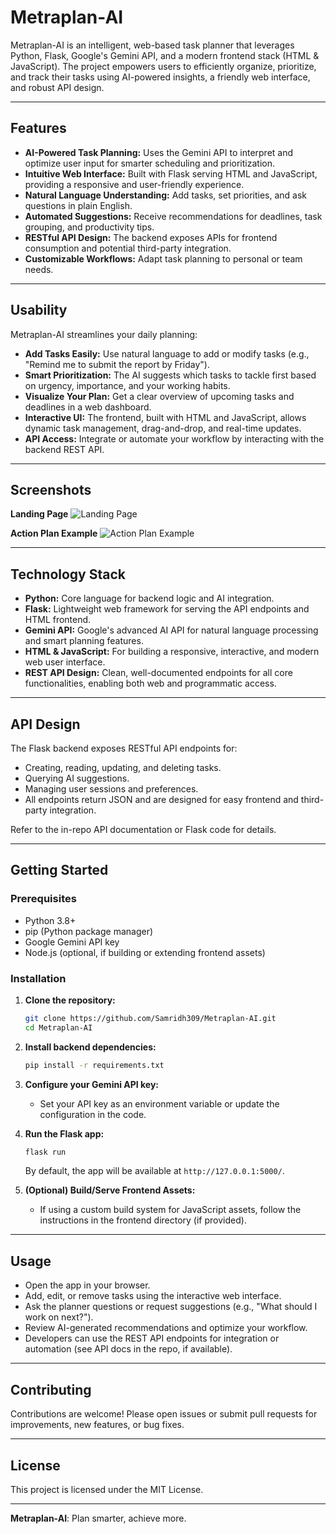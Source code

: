 # Metraplan-AI

Metraplan-AI is an intelligent, web-based task planner that leverages Python, Flask, Google's Gemini API, and a modern frontend stack (HTML & JavaScript). The project empowers users to efficiently organize, prioritize, and track their tasks using AI-powered insights, a friendly web interface, and robust API design.

---

## Features

- **AI-Powered Task Planning:** Uses the Gemini API to interpret and optimize user input for smarter scheduling and prioritization.
- **Intuitive Web Interface:** Built with Flask serving HTML and JavaScript, providing a responsive and user-friendly experience.
- **Natural Language Understanding:** Add tasks, set priorities, and ask questions in plain English.
- **Automated Suggestions:** Receive recommendations for deadlines, task grouping, and productivity tips.
- **RESTful API Design:** The backend exposes APIs for frontend consumption and potential third-party integration.
- **Customizable Workflows:** Adapt task planning to personal or team needs.

---

## Usability

Metraplan-AI streamlines your daily planning:

- **Add Tasks Easily:** Use natural language to add or modify tasks (e.g., "Remind me to submit the report by Friday").
- **Smart Prioritization:** The AI suggests which tasks to tackle first based on urgency, importance, and your working habits.
- **Visualize Your Plan:** Get a clear overview of upcoming tasks and deadlines in a web dashboard.
- **Interactive UI:** The frontend, built with HTML and JavaScript, allows dynamic task management, drag-and-drop, and real-time updates.
- **API Access:** Integrate or automate your workflow by interacting with the backend REST API.

---

## Screenshots

**Landing Page**
![Landing Page](./assets/landing-page.png) <!-- Image 2 -->

**Action Plan Example**
![Action Plan Example](./assets/action-plan-example.png) <!-- Image 1 -->

---

## Technology Stack

- **Python:** Core language for backend logic and AI integration.
- **Flask:** Lightweight web framework for serving the API endpoints and HTML frontend.
- **Gemini API:** Google's advanced AI API for natural language processing and smart planning features.
- **HTML & JavaScript:** For building a responsive, interactive, and modern web user interface.
- **REST API Design:** Clean, well-documented endpoints for all core functionalities, enabling both web and programmatic access.

---

## API Design

The Flask backend exposes RESTful API endpoints for:

- Creating, reading, updating, and deleting tasks.
- Querying AI suggestions.
- Managing user sessions and preferences.
- All endpoints return JSON and are designed for easy frontend and third-party integration.

Refer to the in-repo API documentation or Flask code for details.

---

## Getting Started

### Prerequisites

- Python 3.8+
- pip (Python package manager)
- Google Gemini API key
- Node.js (optional, if building or extending frontend assets)

### Installation

1. **Clone the repository:**
   ```bash
   git clone https://github.com/Samridh309/Metraplan-AI.git
   cd Metraplan-AI
   ```

2. **Install backend dependencies:**
   ```bash
   pip install -r requirements.txt
   ```

3. **Configure your Gemini API key:**
   - Set your API key as an environment variable or update the configuration in the code.

4. **Run the Flask app:**
   ```bash
   flask run
   ```
   By default, the app will be available at `http://127.0.0.1:5000/`.

5. **(Optional) Build/Serve Frontend Assets:**
   - If using a custom build system for JavaScript assets, follow the instructions in the frontend directory (if provided).

---

## Usage

- Open the app in your browser.
- Add, edit, or remove tasks using the interactive web interface.
- Ask the planner questions or request suggestions (e.g., "What should I work on next?").
- Review AI-generated recommendations and optimize your workflow.
- Developers can use the REST API endpoints for integration or automation (see API docs in the repo, if available).

---

## Contributing

Contributions are welcome! Please open issues or submit pull requests for improvements, new features, or bug fixes.

---

## License

This project is licensed under the MIT License.

---

**Metraplan-AI**: Plan smarter, achieve more.
